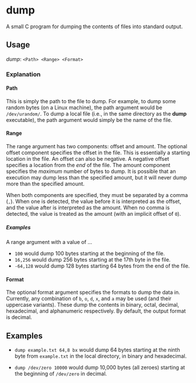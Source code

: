 # dump
A small C program for dumping the contents of files into standard output.

## Usage

*dump*: `<Path> <Range> <Format>`

### Explanation
#### Path

This is simply the path to the file to dump. For example, to dump some random bytes (on a Linux machine), the path argument would be `/dev/urandom/`. To dump a local file (i.e., in the same directory as the **dump** executable), the path argument would simply be the name of the file.

#### Range
The range argument has two components: offset and amount. The optional offset component specifies the offset in the file. This is essentially a starting location in the file. An offset can also be negative. A negative offset specifies a location from the *end* of the file. The amount component specifies the *maximum* number of bytes to dump. It is possible that an execution may dump less than the specified amount, but it will never dump more than the specified amount. 

When both components are specified, they must be separated by a comma (`,`). When one is detected, the value before it is interpreted as the offset, and the value after is interpreted as the amount. When no comma is detected, the value is treated as the amount (with an implicit offset of `0`).

##### Examples
A range argument with a value of ...
* `100` would dump 100 bytes starting at the beginning of the file.
* `16,256` would dump 256 bytes starting at the 17th byte in the file.
* `-64,128` would dump 128 bytes starting 64 bytes from the end of the file.

#### Format
The optional format argument specifies the formats to dump the data in. Currently, any combination of `b`, `o`, `d`, `x`, and `a` may be used (and their uppercase variants). These dump the contents in binary, octal, decimal, hexadecimal, and alphanumeric respectively. By default, the output format is decimal.

## Examples
* `dump example.txt 64,8 bx` would dump 64 bytes starting at the ninth byte from `example.txt` in the local directory, in binary and hexadecimal.

* `dump /dev/zero 10000` would dump 10,000 bytes (all zeroes) starting at the beginning of `/dev/zero` in decimal.
